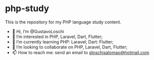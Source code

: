 # php-study
This is the repository for my PHP language study content.


- 👋 Hi, I’m @GustavoLoschi
- 👀 I’m interested in PHP, Laravel, Dart, Flutter;
- 🌱 I’m currently learning PHP: Laravel; Dart: Flutter;
- 💞️ I’m looking to collaborate on PHP, Laravel, Dart, Flutter;
- 📫 How to reach me: send an email to gloschisalomao@hotmail.com

